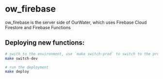 # ow_firebase

ow_firebase is the server side of OurWater, which uses Firebase Cloud Firestore and Firebase Functions


## Deploying new functions:

```bash
# swith to the environment, use `make switch-prod` to switch to the production environment
make switch-dev

# run the deployment
make deploy
```
